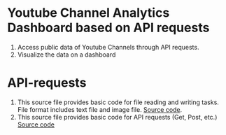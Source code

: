# Youtube Channel Analytics Dashboard based on API requests
1. Access public data of Youtube Channels through API requests. 
2. Visualize the data on a dashboard

# API-requests
1. This source file provides basic code for file reading and writing tasks. File format includes text file and image file. [Source code](https://github.com/Luming-ubc/API-requests/blob/main/open_files.py).
2. This source file provides basic code for API requests (Get, Post, etc.) [Source code](https://github.com/Luming-ubc/API-requests/blob/main/api_request.py)


